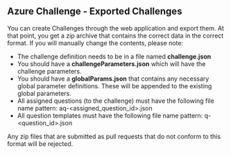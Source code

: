 ## Azure Challenge - Exported Challenges

You can create Challenges through the web application and export them. At that point, you get a zip archive that contains the correct data in the correct format. If you will manually change the contents, please note:
- The challenge definition needs to be in a file named **challenge.json**
- You should have a **challengeParameters.json** which will have the challenge parameters.
- You should have a **globalParams.json** that contains any necessary global parameter definitions. These will be appended to the existing global parameters.
- All assigned questions (to the challenge) must have the following file name pattern: aq-<assigned_question_id>.json
- All question templates must have the following file name pattern: q-<question_id>.json

Any zip files that are submitted as pull requests that do not conform to this format will be rejected.